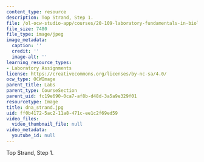 ```yaml
---
content_type: resource
description: Top Strand, Step 1.
file: /ol-ocw-studio-app/courses/20-109-laboratory-fundamentals-in-biological-engineering-fall-2007/ff0b41725ac211a8471cee1c2f69ed59_dna_strand.jpg
file_size: 7480
file_type: image/jpeg
image_metadata:
  caption: ''
  credit: ''
  image-alt: ''
learning_resource_types:
- Laboratory Assignments
license: https://creativecommons.org/licenses/by-nc-sa/4.0/
ocw_type: OCWImage
parent_title: Labs
parent_type: CourseSection
parent_uid: fc19e690-0ca7-af8b-d48d-3a5a9e329f01
resourcetype: Image
title: dna_strand.jpg
uid: ff0b4172-5ac2-11a8-471c-ee1c2f69ed59
video_files:
  video_thumbnail_file: null
video_metadata:
  youtube_id: null
---
```

Top Strand, Step 1.